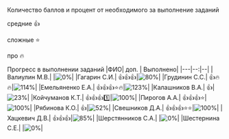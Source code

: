 Количество баллов и процент от необходимого за выполнение заданий

средние :+1:

сложные :star:

про :fire: 

Прогресс в выполнении заданий 
|ФИО| доп. | Выполнено|
|---|--:|--|
|Валиулин М.В.|  |![0%](https://progress-bar.dev/0/?title=0)|
|Гагарин С.И.|  :+1::+1::+1:|![80%](https://progress-bar.dev/80/?title=17)|
|Грудинин С.С.|  :+1::fire::fire:|![114%](https://progress-bar.dev/114/?title=зчт)|
|Емельяненко Е.А.|  :+1::+1::+1::star::fire:|![123%](https://progress-bar.dev/123/?title=зчт)|
|Калашников В.А.|  :+1:|![23%](https://progress-bar.dev/23/?title=5)|
|Койчуманов К.Т.|  :+1::+1::+1::one:|![100%](https://progress-bar.dev/100/?title=зчт)|
|Пирогов А.А.|  :+1::+1::+1::star:|![100%](https://progress-bar.dev/100/?title=зчт)|
|Рябинова К.О.|  :+1:|![52%](https://progress-bar.dev/52/?title=11)|
|Свешников Д.А.|  :+1::+1::+1::star::star:|![100%](https://progress-bar.dev/100/?title=зчт)|
|Хацкевич Д.В.|  :+1::+1::+1:|![85%](https://progress-bar.dev/85/?title=18)|
|Шерстянников С.А.|  |![0%](https://progress-bar.dev/0/?title=0)|
|Шестернина С.Е.|  |![0%](https://progress-bar.dev/0/?title=0)|






























